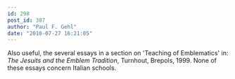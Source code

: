 ```yaml
---
id: 298
post_id: 387
author: "Paul F. Gehl"
date: "2010-07-27 16:21:05"
---
```

Also useful, the several essays in a section on 'Teaching of Emblematics' in: <em>The Jesuits and the Emblem Tradition</em>, Turnhout, Brepols, 1999. None of these essays concern Italian schools.
